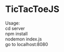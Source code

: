 # TicTacToeJS

Usage: <br>
cd server <br>
npm install <br>
nodemon index.js <br>
go to localhost:8080
